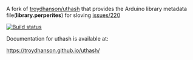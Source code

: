 A fork of [troydhanson/uthash](https://github.com/troydhanson/uthash) that provides the Arduino library metadata file(**library.perperites**) for sloving [issues/220](https://github.com/troydhanson/uthash/issues/220)

[![Build status](https://api.travis-ci.org/troydhanson/uthash.svg?branch=master)](https://travis-ci.org/troydhanson/uthash)

Documentation for uthash is available at:

https://troydhanson.github.io/uthash/


